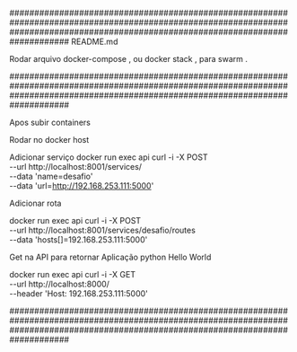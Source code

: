 ####################################################################################################################################################################################
README.md

Rodar arquivo docker-compose , ou docker stack , para swarm .

####################################################################################################################################################################################

Apos subir containers 

Rodar no docker host 

Adicionar serviço 
docker run exec api curl -i -X POST \
  --url http://localhost:8001/services/ \
  --data 'name=desafio' \
  --data 'url=http://192.168.253.111:5000'

Adicionar rota 

docker run exec api curl -i -X POST \
  --url http://localhost:8001/services/desafio/routes \
  --data 'hosts[]=192.168.253.111:5000'


Get na API para retornar Aplicação python Hello World

docker run exec api curl -i -X GET \
  --url http://localhost:8000/ \
  --header 'Host: 192.168.253.111:5000'

####################################################################################################################################################################################

